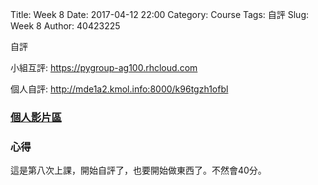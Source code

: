 Title: Week 8
Date: 2017-04-12 22:00
Category: Course
Tags: 自評
Slug: Week 8
Author: 40423225


自評

<!-- PELICAN_END_SUMMARY -->


<p>小組互評: <a href="https://pygroup-ag100.rhcloud.com">https://pygroup-ag100.rhcloud.com</a></p>

<p>個人自評: <a href="http://mde1a2.kmol.info:8000/k96tgzh1ofbl">http://mde1a2.kmol.info:8000/k96tgzh1ofbl</a></p>


<h3><a href="https://vimeo.com/user60053503">個人影片區</a></h3>




<h3>心得</h3>
<p>這是第八次上課，開始自評了，也要開始做東西了。不然會40分。<p>